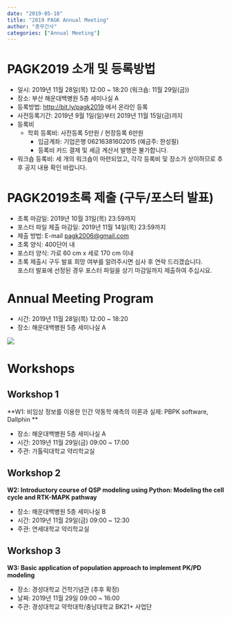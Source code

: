```yaml
---
date: "2019-05-10"
title: "2019 PAGK Annual Meeting"
author: "총무간사"
categories: ["Annual Meeting"]
---
```


# PAGK2019 소개 및 등록방법

-	일시: 2019년 11월 28일(목) 12:00 ~ 18:20 (워크숍: 11월 29일(금))
-	장소: 부산 해운대백병원 5층 세미나실 A 
-	등록방법: http://bit.ly/pagk2019 에서 온라인 등록
-	사전등록기간: 2019년 9월 1일(일)부터 2019년 11월 15일(금)까지
-	등록비
    * 학회 등록비: 사전등록 5만원 / 현장등록 6만원
        - 입금계좌: 기업은행 06216381602015 (예금주: 한성필)
        - 등록비 카드 결제 및 세금 계산서 발행은 불가합니다.
-	워크숍 등록비: 세 개의 워크숍이 마련되었고, 각각 등록비 및 장소가 상이하므로 추후 공지 내용 확인 바랍니다.

# PAGK2019초록 제출 (구두/포스터 발표)

- 초록 마감일: 2019년 10월 31일(목) 23:59까지
- 포스터 파일 제출 마감일: 2019년 11월 14일(목) 23:59까지
- 제출 방법: E-mail pagk2006@gmail.com
- 초록 양식: 400단어 내
- 포스터 양식: 가로 60 cm x 세로 170 cm 이내
- 초록 제출시 구두 발표 희망 여부를 알려주시면 심사 후 연락 드리겠습니다.  
  포스터 발표에 선정된 경우 포스터 파일을 상기 마감일까지 제출하여 주십시요.

# Annual Meeting Program

- 시간: 2019년 11월 28일(목) 12:00 ~ 18:20
- 장소: 해운대백병원 5층 세미나실 A

![](/img/2019-time-table)

# Workshops

## Workshop 1

**W1: 비임상 정보를 이용한 인간 약동학 예측의 이론과 실제: PBPK software, Dallphin **

- 장소: 해운대백병원 5층 세미나실 A
- 시간: 2019년 11월 29일(금) 09:00 ~ 17:00
- 주관: 가톨릭대학교 약리학교실

## Workshop 2

**W2: Introductory course of QSP modeling using Python: Modeling the cell cycle and RTK-MAPK pathway**

- 장소: 해운대백병원 5층 세미나실 B
- 시간: 2019년 11월 29일(금) 09:00 ~ 12:30
- 주관: 연세대학교 약리학교실

## Workshop 3

**W3: Basic application of population approach to implement PK/PD modeling**

- 장소: 경성대학교 건학기념관 (추후 확정)
- 날짜: 2019년 11월 29일 09:00 ~ 16:00
- 주관: 경성대학교 약학대학/충남대학교 BK21+ 사업단
